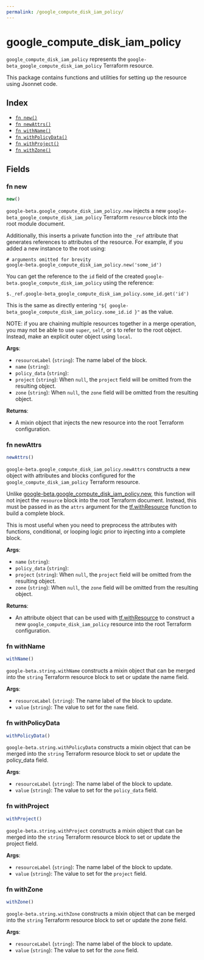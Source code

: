 ```yaml
---
permalink: /google_compute_disk_iam_policy/
---
```


# google_compute_disk_iam_policy

`google_compute_disk_iam_policy` represents the `google-beta_google_compute_disk_iam_policy` Terraform resource.



This package contains functions and utilities for setting up the resource using Jsonnet code.


## Index

* [`fn new()`](#fn-new)
* [`fn newAttrs()`](#fn-newattrs)
* [`fn withName()`](#fn-withname)
* [`fn withPolicyData()`](#fn-withpolicydata)
* [`fn withProject()`](#fn-withproject)
* [`fn withZone()`](#fn-withzone)

## Fields

### fn new

```ts
new()
```


`google-beta.google_compute_disk_iam_policy.new` injects a new `google-beta_google_compute_disk_iam_policy` Terraform `resource`
block into the root module document.

Additionally, this inserts a private function into the `_ref` attribute that generates references to attributes of the
resource. For example, if you added a new instance to the root using:

    # arguments omitted for brevity
    google-beta.google_compute_disk_iam_policy.new('some_id')

You can get the reference to the `id` field of the created `google-beta.google_compute_disk_iam_policy` using the reference:

    $._ref.google-beta_google_compute_disk_iam_policy.some_id.get('id')

This is the same as directly entering `"${ google-beta_google_compute_disk_iam_policy.some_id.id }"` as the value.

NOTE: if you are chaining multiple resources together in a merge operation, you may not be able to use `super`, `self`,
or `$` to refer to the root object. Instead, make an explicit outer object using `local`.

**Args**:
  - `resourceLabel` (`string`): The name label of the block.
  - `name` (`string`): 
  - `policy_data` (`string`): 
  - `project` (`string`):  When `null`, the `project` field will be omitted from the resulting object.
  - `zone` (`string`):  When `null`, the `zone` field will be omitted from the resulting object.

**Returns**:
- A mixin object that injects the new resource into the root Terraform configuration.


### fn newAttrs

```ts
newAttrs()
```


`google-beta.google_compute_disk_iam_policy.newAttrs` constructs a new object with attributes and blocks configured for the `google_compute_disk_iam_policy`
Terraform resource.

Unlike [google-beta.google_compute_disk_iam_policy.new](#fn-new), this function will not inject the `resource`
block into the root Terraform document. Instead, this must be passed in as the `attrs` argument for the
[tf.withResource](https://github.com/tf-libsonnet/core/tree/main/docs#fn-withresource) function to build a complete block.

This is most useful when you need to preprocess the attributes with functions, conditional, or looping logic prior to
injecting into a complete block.

**Args**:
  - `name` (`string`): 
  - `policy_data` (`string`): 
  - `project` (`string`):  When `null`, the `project` field will be omitted from the resulting object.
  - `zone` (`string`):  When `null`, the `zone` field will be omitted from the resulting object.

**Returns**:
  - An attribute object that can be used with [tf.withResource](https://github.com/tf-libsonnet/core/tree/main/docs#fn-withresource) to construct a new `google_compute_disk_iam_policy` resource into the root Terraform configuration.


### fn withName

```ts
withName()
```

`google-beta.string.withName` constructs a mixin object that can be merged into the `string`
Terraform resource block to set or update the name field.



**Args**:
  - `resourceLabel` (`string`): The name label of the block to update.
  - `value` (`string`): The value to set for the `name` field.


### fn withPolicyData

```ts
withPolicyData()
```

`google-beta.string.withPolicyData` constructs a mixin object that can be merged into the `string`
Terraform resource block to set or update the policy_data field.



**Args**:
  - `resourceLabel` (`string`): The name label of the block to update.
  - `value` (`string`): The value to set for the `policy_data` field.


### fn withProject

```ts
withProject()
```

`google-beta.string.withProject` constructs a mixin object that can be merged into the `string`
Terraform resource block to set or update the project field.



**Args**:
  - `resourceLabel` (`string`): The name label of the block to update.
  - `value` (`string`): The value to set for the `project` field.


### fn withZone

```ts
withZone()
```

`google-beta.string.withZone` constructs a mixin object that can be merged into the `string`
Terraform resource block to set or update the zone field.



**Args**:
  - `resourceLabel` (`string`): The name label of the block to update.
  - `value` (`string`): The value to set for the `zone` field.
